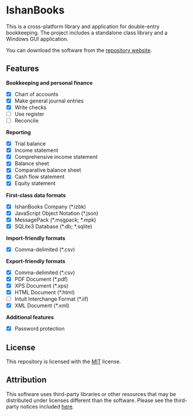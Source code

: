 <!--
README.md
Copyright (c) 2023 Ishan Pranav. All rights reserved.
Licensed under the MIT License.
-->

# IshanBooks
This is a cross-platform library and application for double-entry bookkeeping.
The project includes a standalone class library and a Windows GUI application.

You can download the software from the
[repository website](https://ishanpranav.github.io/ishan-books).
## Features
__Bookkeeping and personal finance__
- [X] Chart of accounts
- [X] Make general journal entries
- [X] Write checks
- [ ] Use register
- [ ] Reconcile

__Reporting__
- [X] Trial balance
- [X] Income statement
- [X] Comprehensive income statement
- [X] Balance sheet
- [X] Comparative balance sheet
- [X] Cash flow statement
- [X] Equity statement

__First-class data formats__
- [X] IshanBooks Company (*.izbk)
- [X] JavaScript Object Notation (\*.json)
- [X] MessagePack (\*.msgpack; \*.mpk)
- [X] SQLite3 Database (\*.db; \*.sqlite)

__Import-friendly formats__
- [X] Comma-delimited (*.csv)

__Export-friendly formats__
- [X] Comma-delimited (*.csv)
- [X] PDF Document (*.pdf)
- [X] XPS Document (*.xps)
- [X] HTML Document (*.html)
- [ ] Intuit Interchange Format (*.iif)
- [X] XML Document (*.xml)

__Additional features__
- [X] Password protection
## License
This repository is licensed with the [MIT](LICENSE.txt) license.
## Attribution
This software uses third-party libraries or other resources that may be
distributed under licenses different than the software. Please see the
third-party notices included [here](THIRD-PARTY-NOTICES.md).
